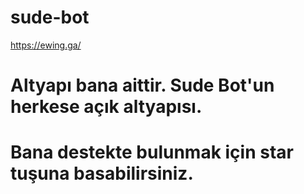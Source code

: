 # sude-bot
https://ewing.ga/
# Altyapı bana aittir. Sude Bot'un herkese açık altyapısı.
<h1>Bana destekte bulunmak için star tuşuna basabilirsiniz.</h1>
